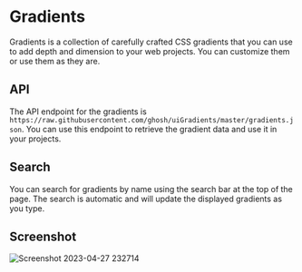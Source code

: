# Gradients

Gradients is a collection of carefully crafted CSS gradients that you can use to add depth and dimension to your web projects. You can customize them or use them as they are.

## API

The API endpoint for the gradients is `https://raw.githubusercontent.com/ghosh/uiGradients/master/gradients.json`. You can use this endpoint to retrieve the gradient data and use it in your projects.

## Search

You can search for gradients by name using the search bar at the top of the page. The search is automatic and will update the displayed gradients as you type.

## Screenshot

![Screenshot 2023-04-27 232714](https://user-images.githubusercontent.com/89737291/234983380-2e4d699a-23f6-4d67-98c1-8c150000dab5.png)
